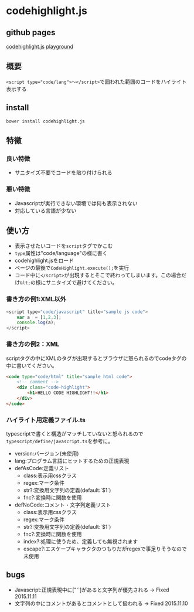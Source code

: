 # codehighlight.js

## github pages
<a href="http://tomo-yoshida.github.io/codehighlight.js/">codehighlight.js</a>
<a href="http://tomo-yoshida.github.io/codehighlight.js/test/playground.html">playground</a>

## 概要
`<script type="code/lang">〜</script>`で囲われた範囲のコードをハイライト表示する

## install
`bower install codehighlight.js`

## 特徴
### 良い特徴
* サニタイズ不要でコードを貼り付けられる

### 悪い特徴
* Javascriptが実行できない環境では何も表示されない
* 対応している言語が少ない

## 使い方
* 表示させたいコードを`script`タグでかこむ
* `type`属性は"code/language"の様に書く
* codehighlight.jsをロード
* ページの最後で`CodeHighlight.execute();`を実行
* コード中に`</script>`が出現するとそこで終わってしまいます。この場合だけ`&lt;`の様にサニタイズで避けてください。<br>


### 書き方の例1:XML以外
```Javascript
<script type="code/javascript" title="sample js code">
	var a  = [1,2,3];
	console.log(a);
</script>
```

### 書き方の例2：XML
scriptタグの中にXMLのタグが出現するとブラウザに怒られるのでcodeタグの中に書いてください。
```HTML
<code type="code/html" title="sample html code">
	<!-- comment -->
	<div class="code-highlight">
		<h1>HELLO CODE HIGHLIGHT!!</h1>
	</div>
</code>
```
### ハイライト用定義ファイル.ts
typescriptで書くと構造がマッチしていないと怒られるので`typescript/define/javascript.ts`を参考に。
* version:バージョン(未使用)
* lang:プログラム言語にヒットするための正規表現
* defAsCode:定義リスト
	+ class:表示用cssクラス
	+ regex:マーク条件
	+ str?:変換用文字列の定義(default:\`$1\`)
	+ fnc?:変換時に関数を使用
* defNoCode:コメント・文字列定義リスト
	+ class:表示用cssクラス
	+ regex:マーク条件
	+ str?:変換用文字列の定義(default:\`$1\`)
	+ fnc?:変換時に関数を使用
	+ index?:処理に使うため、定義しても無視されます
	+ escape?:エスケープキャラクタのつもりだがregexで事足りそうなので未使用

## bugs
* Javascript:正規表現中に["'`]があると文字列が優先される -> Fixed 2015.11.11
* 文字列の中にコメントがあるとコメントとして扱われる -> Fixed 2015.11.10